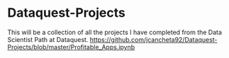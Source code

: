 # Dataquest-Projects
This will be a collection of all the projects I have completed from the Data Scientist Path at Dataquest. 
https://github.com/jcancheta92/Dataquest-Projects/blob/master/Profitable_Apps.ipynb
